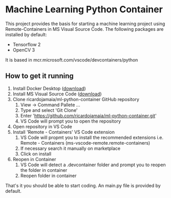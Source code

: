 # Machine Learning Python Container
This project provides the basis for starting a machine learning project using Remote-Containers in MS Visual Source Code.
The following packages are installed by default:
- Tensorflow 2
- OpenCV 3

It is based in mcr.microsoft.com/vscode/devcontainers/python

## How to get it running
1. Install Docker Desktop ([download][1])
1. Install MS Visual Source Code ([download][2])
1. Clone ricardojamaia/ml-python-container GitHub repository
    1. View -> Command Pallete ...
    1. Type and select 'Git Clone'
    1. Enter 'https://github.com/ricardojamaia/ml-python-container.git'
    1. VS Code will prompt you to open the repository
1. Open repository in VS Code
1. Install 'Remote - Containers' VS Code extension
    1. VS Code will propmt you to install the recommended extensions i.e. Remote - Containers (ms-vscode-remote.remote-containers)
    1. If necessary search it manually on marketplace
    1. Click on install
1. Reopen in Container
    1. VS Code will detect a .devcontainer folder and prompt you to reopen the folder in container
    1. Reopen folder in container
  
That's it you should be able to start coding. An main.py file is provided by default.



[1]: https://www.docker.com/products/docker-desktop
[2]: https://code.visualstudio.com/download
